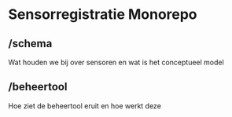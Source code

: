 # Sensorregistratie Monorepo

## /schema
Wat houden we bij over sensoren en wat is het conceptueel model

## /beheertool
Hoe ziet de beheertool eruit en hoe werkt deze
